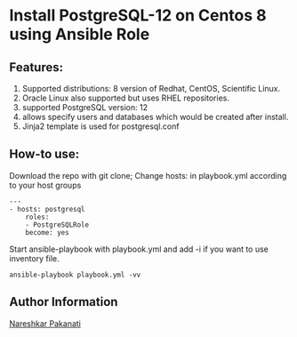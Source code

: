 # Install PostgreSQL-12 on Centos 8 using Ansible Role

## Features:

1. Supported distributions: 8 version of Redhat, CentOS, Scientific Linux.
2. Oracle Linux also supported but uses RHEL repositories.
3. supported PostgreSQL version: 12
4. allows specify users and databases which would be created after install.
5. Jinja2 template is used for postgresql.conf 

## How-to use:

Download the repo with git clone;
Change hosts: in playbook.yml according to your host groups
```
---
- hosts: postgresql
    roles:
    - PostgreSQLRole
    become: yes
```
Start ansible-playbook with playbook.yml and add -i if you want to use inventory file.

```
ansible-playbook playbook.yml -vv
```


Author Information
------------------

[Nareshkar Pakanati](https://github.com/DevOpsThinkk)  
